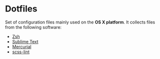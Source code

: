 # Dotfiles

Set of configuration files mainly used on the **OS X platform**. It collects files from the following software:

* [Zsh](http://www.zsh.org/)
* [Sublime Text](http://www.sublimetext.com/)
* [Mercurial](http://mercurial.selenic.com/)
* [scss-lint](https://github.com/causes/scss-lint)
